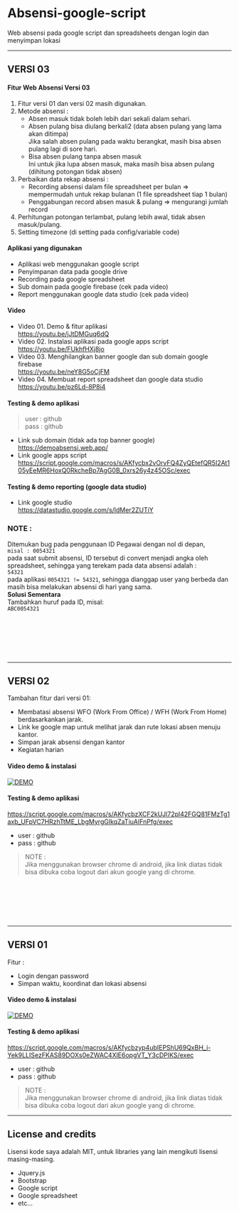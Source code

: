 # Absensi-google-script
Web absensi pada google script dan spreadsheets dengan login dan menyimpan lokasi

<hr>

## VERSI 03

#### Fitur Web Absensi Versi 03
1. Fitur versi 01 dan versi 02 masih digunakan.
2. Metode absensi :
    - Absen masuk tidak boleh lebih dari sekali dalam sehari.
    - Absen pulang bisa diulang berkali2 (data absen pulang yang lama akan ditimpa)  
    Jika salah absen pulang pada waktu berangkat, masih bisa absen pulang lagi di sore hari.  
    - Bisa absen pulang tanpa absen masuk  
    Ini untuk jika lupa absen masuk, maka masih bisa absen pulang (dihitung potongan tidak absen) 
3. Perbaikan data rekap absensi :
    - Recording absensi dalam file spreadsheet per bulan ⇒  mempermudah untuk rekap bulanan (1 file spreadsheet tiap 1 bulan)
    - Penggabungan record absen masuk & pulang ⇒ mengurangi jumlah record
4. Perhitungan potongan terlambat, pulang lebih awal, tidak absen masuk/pulang.
5. Setting timezone (di setting pada config/variable code)

#### Aplikasi yang digunakan
- Aplikasi web menggunakan google script
- Penyimpanan data pada google drive
- Recording pada google spreadsheet
- Sub domain pada google firebase (cek pada video)
- Report menggunakan google data studio (cek pada video)

#### Video 
- Video 01. Demo & fitur aplikasi  
https://youtu.be/jJtDMGuq6dQ
- Video 02. Instalasi aplikasi pada google apps script  
https://youtu.be/FUkhfHXj8jo
- Video 03. Menghilangkan banner google dan sub domain google firebase  
https://youtu.be/neY8G5oCjFM
- Video 04. Membuat report spreadsheet dan google data studio  
https://youtu.be/pz6Ld-8P8i4

#### Testing & demo aplikasi 
  >  user : github  
  >  pass : github  
- Link sub domain (tidak ada top banner google)  
https://demoabsensi.web.app/
- Link google apps script  
https://script.google.com/macros/s/AKfycbx2vOrvFQ4ZyQEtefQR5I2At105yEeMR6HoxQ0RkcheBp7AgG0B_0xrs26y4z45OSc/exec  

#### Testing & demo reporting (google data studio)
- Link google studio  
https://datastudio.google.com/s/ldMer2ZUTiY


### NOTE :
Ditemukan bug pada penggunaan ID Pegawai dengan nol di depan,  
`misal : 0054321`  
pada saat submit absensi, ID tersebut di convert menjadi angka oleh spreadsheet, sehingga yang terekam pada data absensi adalah :  
`54321`  
pada aplikasi `0054321 != 54321`, sehingga dianggap user yang berbeda dan masih bisa melakukan absensi di hari yang sama.  
<b>Solusi Sementara </b>  
Tambahkan huruf pada ID, misal:  
`ABC0054321`
  


<br>
<br>
<br>
<br>
<br>
  
  
  
<hr>

## VERSI 02
Tambahan fitur dari versi 01:
- Membatasi absensi WFO (Work From Office) / WFH (Work From Home) berdasarkankan jarak.
- Link ke google map untuk melihat jarak dan rute lokasi absen menuju kantor.
- Simpan jarak absensi dengan kantor 
- Kegiatan harian
#### Video demo & instalasi
[![DEMO](http://img.youtube.com/vi/Sf83RYbiwo0/0.jpg)](https://youtu.be/Sf83RYbiwo0)

#### Testing & demo aplikasi
https://script.google.com/macros/s/AKfycbzXCF2kUJl72pl42FGQ81FMzTg1axb_UFpVC7HRzhTtME_LbgMyrgGIkqZaTiuAIFnPfg/exec
- user : github
- pass : github

> NOTE :   
> Jika menggunakan browser chrome di android, jika link diatas tidak bisa dibuka coba logout dari akun google yang di chrome.
<br>
<br>
<br>
<br>
<br>

<hr>

## VERSI 01
Fitur :
- Login dengan password
- Simpan waktu, koordinat dan lokasi absensi
#### Video demo & instalasi
[![DEMO](http://img.youtube.com/vi/l8oBqwMrlaE/0.jpg)](https://youtu.be/l8oBqwMrlaE)

#### Testing & demo aplikasi
https://script.google.com/macros/s/AKfycbzyp4ubIEPShU69QxBH_i-Yek9LLISezFKAS89DOXs0eZWAC4XlE6opgVT_Y3cDPIKS/exec
- user : github
- pass : github

> NOTE :   
> Jika menggunakan browser chrome di android, jika link diatas tidak bisa dibuka coba logout dari akun google yang di chrome.

<hr>

## License and credits
Lisensi kode saya adalah MIT, untuk libraries yang lain mengikuti lisensi masing-masing.
- Jquery.js
- Bootstrap
- Google script
- Google spreadsheet
- etc...
